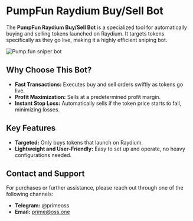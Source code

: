 # PumpFun Raydium Buy/Sell Bot

The **PumpFun Raydium Buy/Sell Bot** is a specialized tool for automatically buying and selling tokens launched on Raydium. It targets tokens specifically as they go live, making it a highly efficient sniping bot.

![Pump.fun sniper bot](https://github.com/primeoss/pumpfun-bot/blob/main/pumpfun.png "Pumpfun Sniper Bot")

## Why Choose This Bot?

- **Fast Transactions:** Executes buy and sell orders swiftly as tokens go live.
- **Profit Maximization:** Sells at a predetermined profit margin.
- **Instant Stop Loss:** Automatically sells if the token price starts to fall, minimizing losses.

## Key Features

- **Targeted:** Only buys tokens that launch on Raydium.
- **Lightweight and User-Friendly:** Easy to set up and operate, no heavy configurations needed.

## Contact and Support

For purchases or further assistance, please reach out through one of the following channels:

- **Telegram:** @primeoss
- **Email:** [prime@oss.one](mailto:prime@oss.one)
